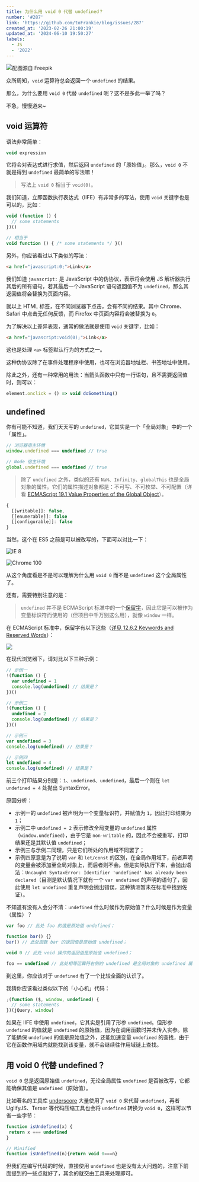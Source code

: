 ```yaml
---
title: 为什么用 void 0 代替 undefined？
number: '#287'
link: 'https://github.com/toFrankie/blog/issues/287'
created_at: '2023-02-26 21:00:19'
updated_at: '2024-06-10 19:50:27'
labels:
  - JS
  - '2022'
---
```

![配图源自 Freepik](https://upload-images.jianshu.io/upload_images/5128488-913c4fcc3b5a407f.jpeg?imageMogr2/auto-orient/strip%7CimageView2/2/w/1240)


众所周知，`void` 运算符总会返回一个 `undefined` 的结果。

那么，为什么要用 `void 0` 代替 `undefined` 呢？这不是多此一举了吗？

不急，慢慢道来~


## void 运算符

语法非常简单：

```js
void expression
```

它将会对表达式进行求值，然后返回 `undefined` 的「原始值」。那么，`void 0` 不就是得到 `undefined` 最简单的写法嘛！

> 写法上 `void 0` 相当于 `void(0)`。

我们知道，立即函数执行表达式（IIFE）有非常多的写法，使用 `void` 关键字也是可以的，比如：

```js
void (function () {
  // some statements
})()

// 相当于
void function () { /* some statements */ }()
```

另外，你应该看过以下类似的写法：

```html
<a href="javascript:0;">Link</a>
```

我们知道 `javascript:` 是 JavaScript 中的伪协议，表示将会使用 JS 解析器执行其后的所有语句，若其最后一个JavaScript 语句返回值不为 `undefined`，那么其返回值将会替换为页面内容。

就以上 HTML 标签，在不同浏览器下点击，会有不同的结果。其中 Chrome、Safari 中点击无任何反馈，而 Firefox 中页面内容将会被替换为 `0`。

为了解决以上差异表现，通常的做法就是使用 `void` 关键字，比如：

```html
<a href="javascript:void(0);">Link</a>
```
这也是处理 `<a>` 标签默认行为的方式之一。

这种伪协议除了在事件处理程序中使用，也可在浏览器地址栏、书签地址中使用。

除此之外，还有一种常用的用法：当箭头函数中只有一行语句，且不需要返回值时，则可以：

```js
element.onclick = () => void doSomething()
```

## undefined

你有可能不知道，我们天天写的 `undefined`，它其实是一个「全局对象」中的一个「属性」。

```js
// 浏览器宿主环境
window.undefined === undefined // true

// Node 宿主环境
global.undefined === undefined // true
```

> 除了 `undefined` 之外，类似的还有 `NaN`、`Infinity`、`globalThis` 也是全局对象的属性。它们的属性描述对象都是：不可写、不可枚举、不可配置（详看 [ECMAScript 19.1 Value Properties of the Global Object](https://262.ecma-international.org/#sec-value-properties-of-the-global-object)）。

```js
{
  [[writable]]: false,
  [[enumerable]]: false
  [[configurable]]: false
}
```

当然，这个在 ES5 之前是可以被改写的，下面可以对比一下：

![IE 8](https://upload-images.jianshu.io/upload_images/5128488-34f79279aa012e23.png?imageMogr2/auto-orient/strip%7CimageView2/2/w/1240)

![Chrome 100](https://upload-images.jianshu.io/upload_images/5128488-c18205a865b8eb12.png?imageMogr2/auto-orient/strip%7CimageView2/2/w/1240)

从这个角度看是不是可以理解为什么用 `void 0` 而不是 `undefined` 这个全局属性了。

还有，需要特别注意的是：

> `undefined` 并不是 ECMAScript 标准中的一个[保留字](https://developer.mozilla.org/en-US/docs/Web/JavaScript/Reference/Lexical_grammar#keywords)，因此它是可以被作为变量标识符而使用的（但项目中千万别这么用），就像 `window` 一样。

在 ECMAScript 标准中，保留字有以下这些（[详见 12.6.2 Keywords and Reserved Words](https://262.ecma-international.org/#sec-keywords-and-reserved-words)）：

![](https://upload-images.jianshu.io/upload_images/5128488-ccf2d144faf1ef0d.png?imageMogr2/auto-orient/strip%7CimageView2/2/w/1240)


在现代浏览器下，请对比以下三种示例：

```js
// 示例一
!(function () {
  var undefined = 1
  console.log(undefined) // 结果是？
})()
```

```js
// 示例二
!(function () {
  undefined = 2
  console.log(undefined) // 结果是？
})()
```

```js
// 示例三
var undefined = 3
console.log(undefined) // 结果是？
```

```js
// 示例四
let undefined = 4
console.log(undefined) // 结果是？
```
前三个打印结果分别是：`1`、`undefined`、`undefined`，最后一个则在 `let undefined = 4` 处抛出 SyntaxError。

原因分析：
* 示例一的 `undefined` 被声明为一个变量标识符，并赋值为 `1`，因此打印结果为 `1`；
* 示例二中 `undefined = 2` 表示修改全局变量的 `undefined` 属性（`window.undefined`），由于它是 `non-writable` 的，因此不会被重写，打印结果还是其默认值 `undefined`；
* 示例三与示例二同理，只是它们所处的作用域不同罢了；
* 示例四原意是为了说明 `var` 和 `let/const` 的区别，在全局作用域下，前者声明的变量会被添加至全局对象上，而后者则不会。但是实际执行下来，会抛出语法：`Uncaught SyntaxError: Identifier 'undefined' has already been declared`（目测是默认情况下就有一个 `var undefined` 的声明的语句了，因此使用 `let undefined` 重复声明会抛出错误，这种猜测暂未在标准中找到佐证）。

不知道有没有人会分不清：`undefined` 什么时候作为原始值？什么时候是作为变量（属性）？

```js
var foo // 此处 foo 的值是原始值 undefined；

function bar() {}
bar() // 此处函数 bar 的返回值是原始值 undefined；

void 0 // 此处 void 操作的返回值是原始值 undefined；

foo == undefined // 此处相等运算符右侧的 undefined 是全局对象的 undefined 属性。
```

到这里，你应该对于 `undefined` 有了一个比较全面的认识了。

我猜你应该看过类似以下的「小心机」代码：

```js
;(function ($, window, undefined) {
  // some statements
})(jQuery, window)
```

如果在 IIFE 中使用 `undefined`，它其实是引用了形参 `undefined`。但形参 `undefined` 的值就是 `undefined` 的原始值，因为在调用函数时并未传入实参。除了能确保 `undefined` 的值是原始值之外，还能加速变量 `undefined` 的查找，由于它在函数作用域内就能找到该变量，就不会继续往作用域链上查找。

## 用 void 0 代替 undefined？

`void 0` 总是返回原始值 `undefined`，无论全局属性 `undefined` 是否被改写，它都能确保其值是 `undefined`（原始值）。

比如著名的工具库 [underscore](https://github.com/jashkenas/underscore/blob/da06656712e023ed40198310bab29634a7170ec2/modules/sortBy.js#L19) 大量使用了 `void 0` 来代替 `undefined`，再者 UglifyJS、Terser 等代码压缩工具也会将 `undefined` 转换为 `void 0`，这样可以节省一些字节：

```js
function isUndefined(x) {
 return x === undefined
}

// Minified
function isUndefined(n){return void 0===n}
```

但我们在编写代码的时候，直接使用 `undefined` 也是没有太大问题的，注意下前面提到的一些点就好了，其余的就交由工具来处理即可。
